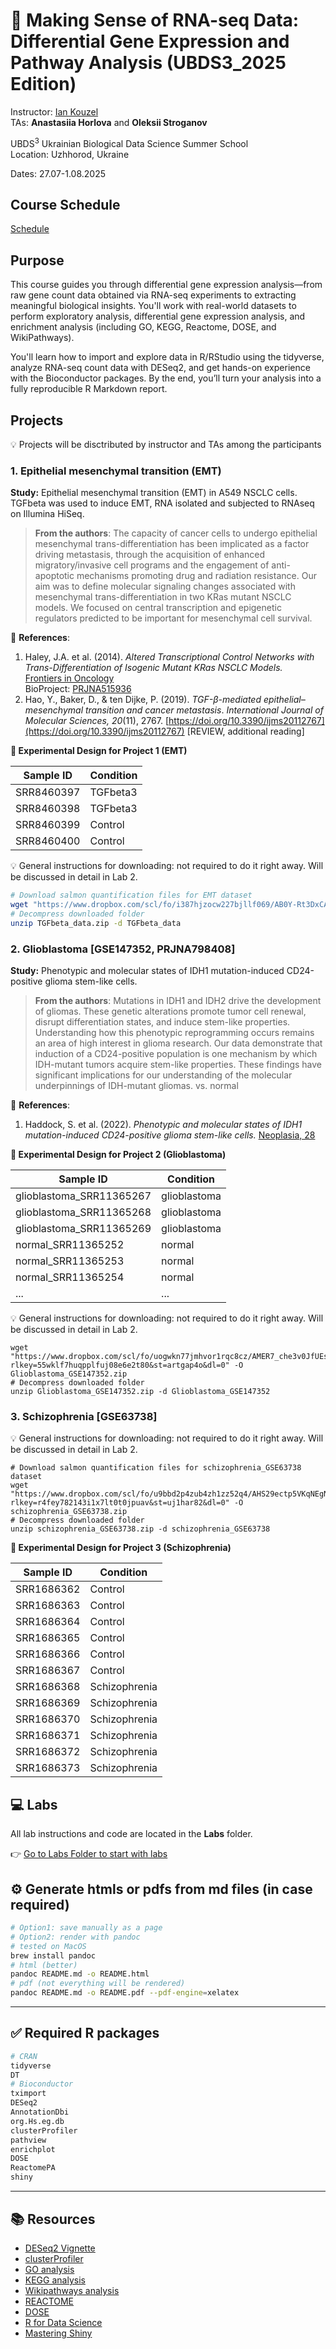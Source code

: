 # 🧬 Making Sense of RNA-seq Data: Differential Gene Expression and Pathway Analysis (UBDS3_2025 Edition)

Instructor: [Ian Kouzel](mailto:ian.kouzel@gmail.com)  
TAs: **Anastasiia Horlova** and **Oleksii Stroganov**  

UBDS<sup>3</sup> Ukrainian Biological Data Science Summer School  
Location: Uzhhorod, Ukraine

Dates: 27.07-1.08.2025

## Course Schedule

[Schedule](./docs/schedule.md)

## Purpose

This course guides you through differential gene expression analysis—from raw gene count data obtained via RNA-seq experiments to extracting meaningful biological insights. You'll work with real-world datasets to perform exploratory analysis, differential gene expression analysis, and enrichment analysis (including GO, KEGG, Reactome, DOSE, and WikiPathways).

You'll learn how to import and explore data in R/RStudio using the tidyverse, analyze RNA-seq count data with DESeq2, and get hands-on experience with the Bioconductor packages. By the end, you’ll turn your analysis into a fully reproducible R Markdown report.

## Projects

💡 Projects will be disctributed by instructor and TAs among the participants

### 1. Epithelial mesenchymal transition (EMT)

**Study:** Epithelial mesenchymal transition (EMT) in A549 NSCLC cells. TGFbeta was used to induce EMT, RNA isolated and subjected to RNAseq on Illumina HiSeq.  

> **From the authors**: 
> The capacity of cancer cells to undergo epithelial mesenchymal trans-differentiation has been implicated as a factor driving metastasis, through the acquisition of enhanced migratory/invasive cell programs and the engagement of anti-apoptotic mechanisms promoting drug and radiation resistance. Our aim was to define molecular signaling changes associated with mesenchymal trans-differentiation in two KRas mutant NSCLC models. We focused on central transcription and epigenetic regulators predicted to be important for mesenchymal cell survival. 

📄 **References**:  
1. Haley, J.A. et al. (2014). *Altered Transcriptional Control Networks with Trans-Differentiation of Isogenic Mutant KRas NSCLC Models.*  
[Frontiers in Oncology](https://doi.org/10.3389/fonc.2014.00344)  
BioProject: [PRJNA515936](https://www.ncbi.nlm.nih.gov/bioproject/PRJNA515936)
2. Hao, Y., Baker, D., & ten Dijke, P. (2019). *TGF-β-mediated epithelial–mesenchymal transition and cancer metastasis*. *International Journal of Molecular Sciences, 20*(11), 2767. [https://doi.org/10.3390/ijms20112767](https://doi.org/10.3390/ijms20112767) [REVIEW, additional reading]

   
**🧪 Experimental Design for Project 1 (EMT)**

| Sample ID   | Condition   |
|-------------|-------------|
| SRR8460397  | TGFbeta3    |
| SRR8460398  | TGFbeta3    |
| SRR8460399  | Control     |
| SRR8460400  | Control     |

💡 General instructions for downloading: not required to do it right away. Will be discussed in detail in Lab 2.
```bash
# Download salmon quantification files for EMT dataset
wget "https://www.dropbox.com/scl/fo/i387hjzocw227bjllf069/AB0Y-Rt3DxCAXMCJKJVGppM?rlkey=4feunl032pfpbr69w9yfj4al4&st=l2deogkv&dl=1" -O TGFbeta_data.zip
# Decompress downloaded folder
unzip TGFbeta_data.zip -d TGFbeta_data
```

### 2. Glioblastoma [GSE147352, PRJNA798408]

**Study:** Phenotypic and molecular states of IDH1 mutation-induced CD24-positive glioma stem-like cells. 

> **From the authors**:
> Mutations in IDH1 and IDH2 drive the development of gliomas. These genetic alterations promote tumor cell renewal, disrupt differentiation states, and induce stem-like properties. Understanding how this phenotypic reprogramming occurs remains an area of high interest in glioma research. Our data demonstrate that induction of a CD24-positive population is one mechanism by which IDH-mutant tumors acquire stem-like properties. These findings have significant implications for our understanding of the molecular underpinnings of IDH-mutant gliomas.
vs. normal

📄 **References**:  
1. Haddock, S. et al. (2022). *Phenotypic and molecular states of IDH1 mutation-induced CD24-positive glioma stem-like cells.*
[Neoplasia, 28](https://doi.org/10.1016/j.neo.2022.100790)

**🧪 Experimental Design for Project 2 (Glioblastoma)**

| Sample ID   | Condition   |
|-------------|-------------|
| glioblastoma_SRR11365267 | glioblastoma |
| glioblastoma_SRR11365268 | glioblastoma |
| glioblastoma_SRR11365269 | glioblastoma |
| normal_SRR11365252 | normal |
| normal_SRR11365253 | normal |
| normal_SRR11365254 | normal |
| ... | ... |


💡 General instructions for downloading: not required to do it right away. Will be discussed in detail in Lab 2.
```
wget "https://www.dropbox.com/scl/fo/uogwkn77jmhvor1rqc8cz/AMER7_che3v0JfUEssh5p0Y?rlkey=55wklf7huqpplfuj08e6e2t80&st=artgap4o&dl=0" -O Glioblastoma_GSE147352.zip
# Decompress downloaded folder
unzip Glioblastoma_GSE147352.zip -d Glioblastoma_GSE147352
```

### 3. Schizophrenia [GSE63738]

💡 General instructions for downloading: not required to do it right away. Will be discussed in detail in Lab 2.
```
# Download salmon quantification files for schizophrenia_GSE63738 dataset
wget "https://www.dropbox.com/scl/fo/u9bbd2p4zub4zh1zz52q4/AHS29ectp5VKqNEgNNGAWMQ?rlkey=r4fey782143i1x7lt0t0jpuav&st=uj1har82&dl=0" -O schizophrenia_GSE63738.zip
# Decompress downloaded folder
unzip schizophrenia_GSE63738.zip -d schizophrenia_GSE63738
```

**🧪 Experimental Design for Project 3 (Schizophrenia)**

| Sample ID    | Condition   |
|----------------|-----------------|
| SRR1686362     | Control         |
| SRR1686363     | Control         |
| SRR1686364     | Control         |
| SRR1686365     | Control         |
| SRR1686366     | Control         |
| SRR1686367     | Control         |
| SRR1686368     | Schizophrenia   |
| SRR1686369     | Schizophrenia   |
| SRR1686370     | Schizophrenia   |
| SRR1686371     | Schizophrenia   |
| SRR1686372     | Schizophrenia   |
| SRR1686373     | Schizophrenia   |


## 💻 Labs

All lab instructions and code are located in the **Labs** folder.

👉 [Go to Labs Folder to start with labs](labs/)

## ⚙️ Generate htmls or pdfs from md files (in case required)

```bash
# Option1: save manually as a page
# Option2: render with pandoc
# tested on MacOS
brew install pandoc
# html (better)
pandoc README.md -o README.html
# pdf (not everything will be rendered)
pandoc README.md -o README.pdf --pdf-engine=xelatex
```

---

## ✅ Required R packages

```r
# CRAN
tidyverse
DT
# Bioconductor
tximport
DESeq2
AnnotationDbi
org.Hs.eg.db
clusterProfiler
pathview
enrichplot
DOSE
ReactomePA
shiny
```

---

## 📚 Resources

- [DESeq2 Vignette](https://bioconductor.org/packages/devel/bioc/vignettes/DESeq2/inst/doc/DESeq2.html)  
- [clusterProfiler](https://bioconductor.org/packages/release/bioc/html/clusterProfiler.html)
- [GO analysis](https://yulab-smu.top/biomedical-knowledge-mining-book/clusterprofiler-go.html)
- [KEGG analysis](https://yulab-smu.top/biomedical-knowledge-mining-book/clusterprofiler-kegg.html)
- [Wikipathways analysis](https://yulab-smu.top/biomedical-knowledge-mining-book/wikipathways-analysis.html)
- [REACTOME](https://yulab-smu.top/biomedical-knowledge-mining-book/reactomepa.html)
- [DOSE](https://yulab-smu.top/biomedical-knowledge-mining-book/dose-enrichment.html)
- [R for Data Science](https://r4ds.hadley.nz/)
- [Mastering Shiny](https://mastering-shiny.org/)
